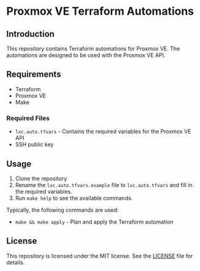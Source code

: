 # Proxmox VE Terraform Automations

## Introduction

This repository contains Terraform automations for Proxmox VE. The automations are designed to be used with the Proxmox VE API.

## Requirements

- Terraform
- Proxmox VE
- Make

### Required Files

- `lxc.auto.tfvars` - Contains the required variables for the Proxmox VE API
- SSH public key

## Usage

1. Clone the repository
2. Rename the `lxc.auto.tfvars.example` file to `lxc.auto.tfvars` and fill in the required variables.
3. Run `make help` to see the available commands.

Typically, the following commands are used:

- `make && make apply` - Plan and apply the Terraform automation

## License

This repository is licensed under the MIT license. See the [LICENSE](LICENSE) file for details.
